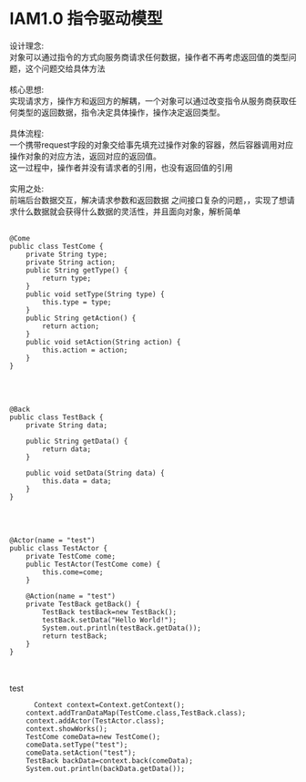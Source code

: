 # IAM1.0  指令驱动模型</br>

设计理念:</br> 对象可以通过指令的方式向服务商请求任何数据，操作者不再考虑返回值的类型问题，这个问题交给具体方法</br></br>
核心思想:</br>
     实现请求方，操作方和返回方的解耦，一个对象可以通过改变指令从服务商获取任何类型的返回数据，指令决定具体操作，操作决定返回类型。</br></br>
具体流程:</br>
  一个携带request字段的对象交给事先填充过操作对象的容器，然后容器调用对应操作对象的对应方法，返回对应的返回值。</br>
这一过程中，操作者并没有请求者的引用，也没有返回值的引用</br></br>
实用之处:</br>前端后台数据交互，解决请求参数和返回数据  之间接口复杂的问题，，实现了想请求什么数据就会获得什么数据的灵活性，并且面向对象，解析简单
</br></br>


	@Come
	public class TestCome {
		private String type;
		private String action;
		public String getType() {
			return type;
		}
		public void setType(String type) {
			this.type = type;
		}
		public String getAction() {
			return action;
		}
		public void setAction(String action) {
			this.action = action;
		}
	}
</br></br>

	@Back
	public class TestBack {
		private String data;
	
		public String getData() {
			return data;
		}

		public void setData(String data) {
			this.data = data;
		}
	}

</br></br>

	@Actor(name = "test")
	public class TestActor {
		private TestCome come;
		public TestActor(TestCome come) {
			this.come=come;
		}
	
		@Action(name = "test")
		private TestBack getBack() {
			TestBack testBack=new TestBack();
			testBack.setData("Hello World!");
			System.out.println(testBack.getData());
			return testBack;
		}
	}
	
</br></br>
test</br>

          Context context=Context.getContext();
		context.addTranDataMap(TestCome.class,TestBack.class);
		context.addActor(TestActor.class);
		context.showWorks();
		TestCome comeData=new TestCome();
		comeData.setType("test");
		comeData.setAction("test");
		TestBack backData=context.back(comeData);
		System.out.println(backData.getData());
